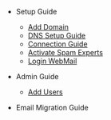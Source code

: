 - Setup Guide

  - [Add Domain](setup-guide/add-domain.md)
  - [DNS Setup Guide](setup-guide/dns-setup-guide.md)
  - [Connection Guide](setup-guide/connection-guide.md)
  - [Activate Spam Experts](setup-guide/activate-spam-experts.md)
  - [Login WebMail](setup-guide/login-webmail.md)

- Admin Guide

  - [Add Users](configuration.md)

- Email Migration Guide
